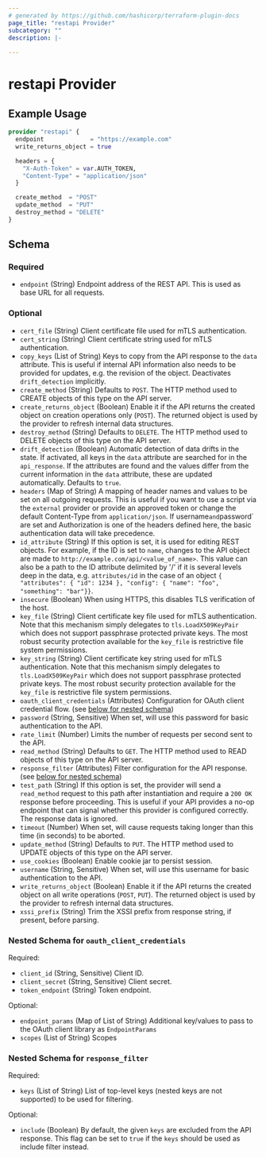 ```yaml
---
# generated by https://github.com/hashicorp/terraform-plugin-docs
page_title: "restapi Provider"
subcategory: ""
description: |-
  
---
```


# restapi Provider



## Example Usage

```terraform
provider "restapi" {
  endpoint             = "https://example.com"
  write_returns_object = true

  headers = {
    "X-Auth-Token" = var.AUTH_TOKEN,
    "Content-Type" = "application/json"
  }

  create_method  = "POST"
  update_method  = "PUT"
  destroy_method = "DELETE"
}
```

<!-- schema generated by tfplugindocs -->
## Schema

### Required

- `endpoint` (String) Endpoint address of the REST API. This is used as base URL for all requests.

### Optional

- `cert_file` (String) Client certificate file used for mTLS authentication.
- `cert_string` (String) Client certificate string used for mTLS authentication.
- `copy_keys` (List of String) Keys to copy from the API response to the `data` attribute. This is useful if internal API information also needs to be provided for updates, e.g. the revision of the object. Deactivates `drift_detection` implicitly.
- `create_method` (String) Defaults to `POST`. The HTTP method used to CREATE objects of this type on the API server.
- `create_returns_object` (Boolean) Enable it if the API returns the created object on creation operations only (`POST`). The returned object is used by the provider to refresh internal data structures.
- `destroy_method` (String) Defaults to `DELETE`. The HTTP method used to DELETE objects of this type on the API server.
- `drift_detection` (Boolean) Automatic detection of data drifts in the state. If activated, all keys in the `data` attribute are searched for in the `api_response`. If the attributes are found and the values differ from the current information in the `data` attribute, these are updated automatically. Defaults to `true`.
- `headers` (Map of String) A mapping of header names and values to be set on all outgoing requests. This is useful if you want to use a script via the `external` provider or provide an approved token or change the default Content-Type from `application/json`. If username` and `password` are set and Authorization is one of the headers defined here, the basic authentication data will take precedence.
- `id_attribute` (String) If this option is set, it is used for editing REST objects. For example, if the ID is set to `name`, changes to the API object are made to `http://example.com/api/<value_of_name>`. This value can also be a path to the ID attribute delimited by '/' if it is several levels deep in the data, e.g. `attributes/id` in the case of an object `{ "attributes": { "id": 1234 }, "config": { "name": "foo", "something": "bar"}}`.
- `insecure` (Boolean) When using HTTPS, this disables TLS verification of the host.
- `key_file` (String) Client certificate key file used for mTLS authentication. Note that this mechanism simply delegates to `tls.LoadX509KeyPair` which does not support passphrase protected private keys. The most robust security protection available for the `key_file` is restrictive file system permissions.
- `key_string` (String) Client certificate key string used for mTLS authentication. Note that this mechanism simply delegates to `tls.LoadX509KeyPair` which does not support passphrase protected private keys. The most robust security protection available for the `key_file` is restrictive file system permissions.
- `oauth_client_credentials` (Attributes) Configuration for OAuth client credential flow. (see [below for nested schema](#nestedatt--oauth_client_credentials))
- `password` (String, Sensitive) When set, will use this password for basic authentication to the API.
- `rate_limit` (Number) Limits the number of requests per second sent to the API.
- `read_method` (String) Defaults to `GET`. The HTTP method used to READ objects of this type on the API server.
- `response_filter` (Attributes) Filter configuration for the API response. (see [below for nested schema](#nestedatt--response_filter))
- `test_path` (String) If this option is set, the provider will send a `read_method` request to this path after instantiation and require a `200 OK` response before proceeding. This is useful if your API provides a no-op endpoint that can signal whether this provider is configured correctly. The response data is ignored.
- `timeout` (Number) When set, will cause requests taking longer than this time (in seconds) to be aborted.
- `update_method` (String) Defaults to `PUT`. The HTTP method used to UPDATE objects of this type on the API server.
- `use_cookies` (Boolean) Enable cookie jar to persist session.
- `username` (String, Sensitive) When set, will use this username for basic authentication to the API.
- `write_returns_object` (Boolean) Enable it if the API returns the created object on all write operations (`POST`, `PUT`). The returned object is used by the provider to refresh internal data structures.
- `xssi_prefix` (String) Trim the XSSI prefix from response string, if present, before parsing.

<a id="nestedatt--oauth_client_credentials"></a>
### Nested Schema for `oauth_client_credentials`

Required:

- `client_id` (String, Sensitive) Client ID.
- `client_secret` (String, Sensitive) Client secret.
- `token_endpoint` (String) Token endpoint.

Optional:

- `endpoint_params` (Map of List of String) Additional key/values to pass to the OAuth client library as `EndpointParams`
- `scopes` (List of String) Scopes


<a id="nestedatt--response_filter"></a>
### Nested Schema for `response_filter`

Required:

- `keys` (List of String) List of top-level keys (nested keys are not supported) to be used for filtering.

Optional:

- `include` (Boolean) By default, the given `keys` are excluded from the API response. This flag can be set to `true` if the `keys` should be used as include filter instead.
